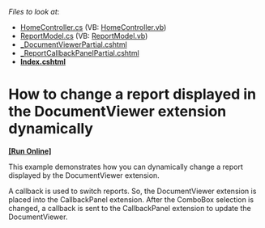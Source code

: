 <!-- default file list -->
*Files to look at*:

* [HomeController.cs](./CS/E5020/Controllers/HomeController.cs) (VB: [HomeController.vb](./VB/E5020/Controllers/HomeController.vb))
* [ReportModel.cs](./CS/E5020/Models/ReportModel.cs) (VB: [ReportModel.vb](./VB/E5020/Models/ReportModel.vb))
* [_DocumentViewerPartial.cshtml](./CS/E5020/Views/Home/_DocumentViewerPartial.cshtml)
* [_ReportCallbackPanelPartial.cshtml](./CS/E5020/Views/Home/_ReportCallbackPanelPartial.cshtml)
* **[Index.cshtml](./CS/E5020/Views/Home/Index.cshtml)**
<!-- default file list end -->
# How to change a report displayed in the DocumentViewer extension dynamically
<!-- run online -->
**[[Run Online]](https://codecentral.devexpress.com/e5020)**
<!-- run online end -->


<p>This example demonstrates how you can dynamically change a report displayed by the DocumentViewer extension.<br />
</p><p>A callback is used to switch reports. So, the DocumentViewer extension is placed into the CallbackPanel extension. After the ComboBox selection is changed, a callback is sent to the CallbackPanel extension to update the DocumentViewer.</p>

<br/>



